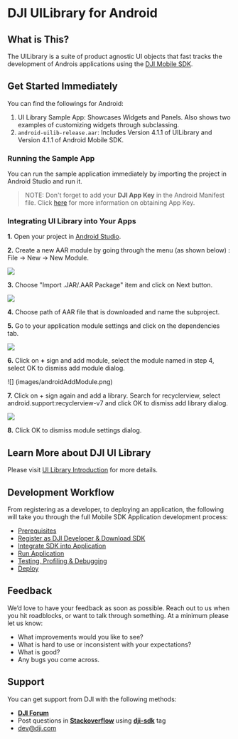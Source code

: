 # DJI UILibrary for Android

## What is This?

The UILibrary is a suite of product agnostic UI objects that fast tracks the development of Androis applications using the [DJI Mobile SDK](http://developer.dji.com/mobile-sdk/).

## Get Started Immediately

You can find the followings for Android:

1. UI Library Sample App: Showcases Widgets and Panels. Also shows two examples of customizing widgets through subclassing.
2. `android-uilib-release.aar`: Includes Version 4.1.1 of UILibrary and Version 4.1.1 of Android Mobile SDK.

### Running the Sample App

You can run the sample application immediately by importing the project in Android Studio and run it. 

> NOTE: Don't forget to add your **DJI App Key** in the Android Manifest file. Click [here](https://developer.dji.com/mobile-sdk/documentation/quick-start/index.html#generate-an-app-key) for more information on obtaining App Key.

### Integrating UI Library into Your Apps

**1.** Open your project in [Android Studio](https://developer.android.com/studio/index.html).

**2.** Create a new AAR module by going through the menu (as shown below) : File -> New -> New Module.

![](images/androidNewModule.png)

**3.** Choose "Import .JAR/.AAR Package" item and click on Next button.

![](images/androidImportAar.png)

**4.** Choose path of AAR file that is downloaded and name the subproject.

**5.** Go to your application module settings and click on the dependencies tab.

![](images/androidModuleSettings.png)

**6.** Click on **+** sign and add module, select the module named in step 4, select OK to dismiss add module dialog.

![] (images/androidAddModule.png)

**7.** Click on + sign again and add a library. Search for recyclerview, select android.support:recyclerview-v7 and click OK to dismiss add library dialog.

![](images/androidRecycler.png)

**8.** Click OK to dismiss module settings dialog.

## Learn More about DJI UI Library

Please visit [UI Library Introduction](http://developer.dji.com/mobile-sdk/documentation/introduction/ui_library_introduction.html) for more details.

## Development Workflow

From registering as a developer, to deploying an application, the following will take you through the full Mobile SDK Application development process:

- [Prerequisites](https://developer.dji.com/mobile-sdk/documentation/application-development-workflow/workflow-prerequisits.html)
- [Register as DJI Developer & Download SDK](https://developer.dji.com/mobile-sdk/documentation/application-development-workflow/workflow-register.html)
- [Integrate SDK into Application](https://developer.dji.com/mobile-sdk/documentation/application-development-workflow/workflow-integrate.html)
- [Run Application](https://developer.dji.com/mobile-sdk/documentation/application-development-workflow/workflow-run.html)
- [Testing, Profiling & Debugging](https://developer.dji.com/mobile-sdk/documentation/application-development-workflow/workflow-testing.html)
- [Deploy](https://developer.dji.com/mobile-sdk/documentation/application-development-workflow/workflow-deploy.html)

## Feedback

We’d love to have your feedback as soon as possible. Reach out to us when you hit roadblocks, or want to talk through something. At a minimum please let us know:

- What improvements would you like to see?
- What is hard to use or inconsistent with your expectations?
- What is good?
- Any bugs you come across.

## Support

You can get support from DJI with the following methods:

- [**DJI Forum**](http://forum.dev.dji.com/en)
- Post questions in [**Stackoverflow**](http://stackoverflow.com) using [**dji-sdk**](http://stackoverflow.com/questions/tagged/dji-sdk) tag
- dev@dji.com


